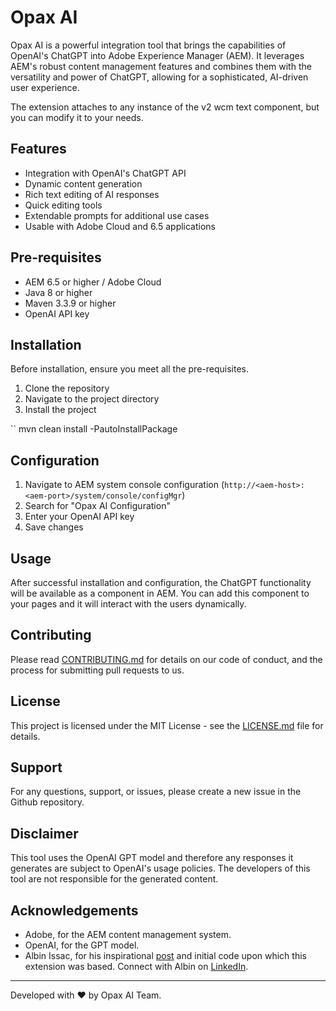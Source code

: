 # Opax AI

Opax AI is a powerful integration tool that brings the capabilities of OpenAI's ChatGPT into Adobe Experience Manager (AEM). It leverages AEM's robust content management features and combines them with the versatility and power of ChatGPT, allowing for a sophisticated, AI-driven user experience.

The extension attaches to any instance of the v2 wcm text component, but you can modify it to your needs.

## Features

- Integration with OpenAI's ChatGPT API
- Dynamic content generation
- Rich text editing of AI responses
- Quick editing tools
- Extendable prompts for additional use cases
- Usable with Adobe Cloud and 6.5 applications

## Pre-requisites

- AEM 6.5 or higher / Adobe Cloud
- Java 8 or higher
- Maven 3.3.9 or higher
- OpenAI API key

## Installation

Before installation, ensure you meet all the pre-requisites.

1. Clone the repository
2. Navigate to the project directory
3. Install the project

`` mvn clean install -PautoInstallPackage

## Configuration

1. Navigate to AEM system console configuration (`http://<aem-host>:<aem-port>/system/console/configMgr`)
2. Search for "Opax AI Configuration"
3. Enter your OpenAI API key
4. Save changes

## Usage
After successful installation and configuration, the ChatGPT functionality will be available as a component in AEM. You can add this component to your pages and it will interact with the users dynamically.

## Contributing
Please read [CONTRIBUTING.md](https://github.com/your-repository/Opax-AI/blob/main/CONTRIBUTING.md) for details on our code of conduct, and the process for submitting pull requests to us.

## License
This project is licensed under the MIT License - see the [LICENSE.md](https://github.com/your-repository/Opax-AI/blob/main/LICENSE.md) file for details.

## Support
For any questions, support, or issues, please create a new issue in the Github repository.

## Disclaimer
This tool uses the OpenAI GPT model and therefore any responses it generates are subject to OpenAI's usage policies. The developers of this tool are not responsible for the generated content.

## Acknowledgements
- Adobe, for the AEM content management system.
- OpenAI, for the GPT model.
- Albin Issac, for his inspirational [post](https://techforum.medium.com/how-to-connect-adobe-experience-manager-aem-with-chatgpt-312651291713) and initial code upon which this extension was based. Connect with Albin on [LinkedIn](https://www.linkedin.com/in/albin-issac-56917523/).

---

Developed with :heart: by Opax AI Team.